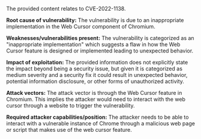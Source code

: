 The provided content relates to CVE-2022-1138.

**Root cause of vulnerability:**
The vulnerability is due to an inappropriate implementation in the Web Cursor component of Chromium.

**Weaknesses/vulnerabilities present:**
The vulnerability is categorized as an "inappropriate implementation" which suggests a flaw in how the Web Cursor feature is designed or implemented leading to unexpected behavior.

**Impact of exploitation:**
The provided information does not explicitly state the impact beyond being a security issue, but given it is categorized as medium severity and a security fix it could result in unexpected behavior, potential information disclosure, or other forms of unauthorized activity.

**Attack vectors:**
The attack vector is through the Web Cursor feature in Chromium. This implies the attacker would need to interact with the web cursor through a website to trigger the vulnerability.

**Required attacker capabilities/position:**
The attacker needs to be able to interact with a vulnerable instance of Chrome through a malicious web page or script that makes use of the web cursor feature.